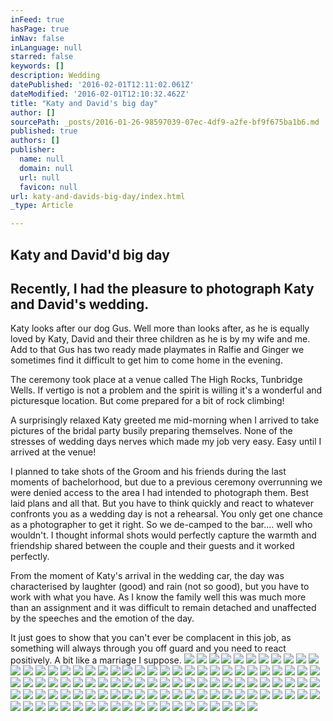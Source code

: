 ```yaml
---
inFeed: true
hasPage: true
inNav: false
inLanguage: null
starred: false
keywords: []
description: Wedding
datePublished: '2016-02-01T12:11:02.061Z'
dateModified: '2016-02-01T12:10:32.462Z'
title: "Katy and David's big day"
author: []
sourcePath: _posts/2016-01-26-98597039-07ec-4df9-a2fe-bf9f675ba1b6.md
published: true
authors: []
publisher:
  name: null
  domain: null
  url: null
  favicon: null
url: katy-and-davids-big-day/index.html
_type: Article

---
```

## Katy and David'd big day

## Recently, I had the pleasure to photograph Katy and David's wedding.

Katy looks after our dog Gus. Well more than looks after, as he is 
equally loved by Katy, David and their three children as he is by my 
wife and me. Add to that Gus has two ready made playmates in Ralfie and 
Ginger we sometimes find it difficult to get him to come home in the 
evening.

The ceremony took place at a venue called The High Rocks, Tunbridge 
Wells. If vertigo is not a problem and the spirit is willing it's a 
wonderful and picturesque location. But come prepared for a bit of rock 
climbing!

A surprisingly relaxed Katy greeted me mid-morning when I arrived to 
take pictures of the bridal party busily preparing themselves. None of 
the stresses of wedding days nerves which made my job very easy. Easy 
until I arrived at the venue!

I planned to take shots of the Groom and his friends during the last 
moments of bachelorhood, but due to a previous ceremony overrunning we 
were denied access to the area I had intended to photograph them. Best 
laid plans and all that. But you have to think quickly and react to 
whatever confronts you as a wedding day is not a rehearsal. You only get
one chance as a photographer to get it right. So we de-camped to the 
bar.... well who wouldn't. I thought informal shots would perfectly 
capture the warmth and friendship shared between the couple and their 
guests and it worked perfectly.

From the moment of Katy's arrival in the wedding car, the day was 
characterised by laughter (good) and rain (not so good), but you have to
work with what you have. As I know the family well this was much more 
than an assignment and it was difficult to remain detached and 
unaffected by the speeches and the emotion of the day.

It just goes to show that you can't ever be complacent in this job, 
as something will always through you off guard and you need to react 
positively. A bit like a marriage I suppose.
![](https://the-grid-user-content.s3-us-west-2.amazonaws.com/070dac69-782e-4710-98e8-067aa0b9e8d0.jpg)
![](https://the-grid-user-content.s3-us-west-2.amazonaws.com/2e151ef6-8b84-414f-8796-23c60731025c.jpg)
![](https://the-grid-user-content.s3-us-west-2.amazonaws.com/23f48f8c-5bda-4aa5-b938-01294e761714.jpg)
![](https://the-grid-user-content.s3-us-west-2.amazonaws.com/f8c3eaac-bd5f-4d44-b9c6-c3d00d9fa486.jpg)
![](https://the-grid-user-content.s3-us-west-2.amazonaws.com/5fb0dfd7-5133-4a3f-b301-c583ce67e51c.jpg)
![](https://the-grid-user-content.s3-us-west-2.amazonaws.com/25438817-ebb0-4331-8ffb-cf37bc0162d8.jpg)
![](https://the-grid-user-content.s3-us-west-2.amazonaws.com/fd1dc95b-460b-41a5-bf7a-fcc601f0aa93.jpg)
![](https://the-grid-user-content.s3-us-west-2.amazonaws.com/faec2ffd-b5a4-44a1-b3e5-557db86a2961.jpg)
![](https://the-grid-user-content.s3-us-west-2.amazonaws.com/c7320e30-db4b-43eb-9ad6-e02ee1b2ad50.jpg)
![](https://the-grid-user-content.s3-us-west-2.amazonaws.com/a1786027-59d3-4c0b-9c7b-17ce881936e2.jpg)
![](https://the-grid-user-content.s3-us-west-2.amazonaws.com/e759a27c-f80e-486d-a344-9716deb1faba.jpg)
![](https://the-grid-user-content.s3-us-west-2.amazonaws.com/7e7c1cdb-f4a4-4775-a53a-48fbb42ddb30.jpg)
![](https://the-grid-user-content.s3-us-west-2.amazonaws.com/21daa180-bd5e-4d49-baea-2071f710de3d.jpg)
![](https://the-grid-user-content.s3-us-west-2.amazonaws.com/8695e553-e10c-4a8d-a999-92dd922b76a2.jpg)
![](https://the-grid-user-content.s3-us-west-2.amazonaws.com/b6cbf2cc-7b40-4541-949d-992c158daa9d.jpg)
![](https://the-grid-user-content.s3-us-west-2.amazonaws.com/d4464c83-d07c-4aa9-9023-d2a3d93ce909.jpg)
![](https://the-grid-user-content.s3-us-west-2.amazonaws.com/31210e8b-d646-4241-82e3-d931d2d590c5.jpg)
![](https://the-grid-user-content.s3-us-west-2.amazonaws.com/dc80cd11-6c60-4f94-a874-f38f24e9600d.jpg)
![](https://the-grid-user-content.s3-us-west-2.amazonaws.com/e58a221b-4cd0-45ca-9d5f-9716b2d9266d.jpg)
![](https://the-grid-user-content.s3-us-west-2.amazonaws.com/83e2650c-7e40-4bdf-be81-6e19f877539a.jpg)
![](https://the-grid-user-content.s3-us-west-2.amazonaws.com/db09aa6c-20d8-4d89-92c1-fa91100b1511.jpg)
![](https://the-grid-user-content.s3-us-west-2.amazonaws.com/c1b91e16-b002-404e-95b7-21537b4e08d7.jpg)
![](https://the-grid-user-content.s3-us-west-2.amazonaws.com/3b6c2ff7-836c-4f2f-8a08-01e020f981d3.jpg)
![](https://the-grid-user-content.s3-us-west-2.amazonaws.com/a86d2360-8c6a-466e-b79c-676fbf75fca9.jpg)
![](https://the-grid-user-content.s3-us-west-2.amazonaws.com/72182bd2-ba7b-475e-b482-cb0267c312fd.jpg)
![](https://the-grid-user-content.s3-us-west-2.amazonaws.com/1c75a4ae-d740-42a6-a1c2-11f7a2495753.jpg)
![](https://the-grid-user-content.s3-us-west-2.amazonaws.com/0b4a405c-0652-4548-b69d-376a17844723.jpg)
![](https://the-grid-user-content.s3-us-west-2.amazonaws.com/799e75ec-4bc3-43b6-a61f-322e1fe6b4cf.jpg)
![](https://the-grid-user-content.s3-us-west-2.amazonaws.com/c37643c6-604b-4b99-84d2-d92f3cd8b9a9.jpg)
![](https://the-grid-user-content.s3-us-west-2.amazonaws.com/86f97d5c-8e52-4fbb-8bfc-13986b82a271.jpg)
![](https://the-grid-user-content.s3-us-west-2.amazonaws.com/52a4f650-69b3-4649-ad96-7de9f00cbc53.jpg)
![](https://the-grid-user-content.s3-us-west-2.amazonaws.com/5fc24afd-1daa-471d-9730-014a25481c48.jpg)
![](https://the-grid-user-content.s3-us-west-2.amazonaws.com/90074f86-6f7b-42a7-b913-39d096bd0afc.jpg)
![](https://the-grid-user-content.s3-us-west-2.amazonaws.com/523c648f-3df4-43c6-b430-568866e27d00.jpg)
![](https://the-grid-user-content.s3-us-west-2.amazonaws.com/7089ad7e-cdda-4138-b06e-d6f398ba86ef.jpg)
![](https://the-grid-user-content.s3-us-west-2.amazonaws.com/6fd58336-feec-43e3-8daa-da754f4a8b21.jpg)
![](https://the-grid-user-content.s3-us-west-2.amazonaws.com/8c09f63d-d910-4403-bfc9-cf1ac112b9e2.jpg)
![](https://the-grid-user-content.s3-us-west-2.amazonaws.com/e0e26c34-8616-40e5-b70b-dae37a510b35.jpg)
![](https://the-grid-user-content.s3-us-west-2.amazonaws.com/d851c20f-0531-458b-b94f-5e8b6dffad75.jpg)
![](https://the-grid-user-content.s3-us-west-2.amazonaws.com/b28fd4ba-ee49-4db4-8a7e-57fc71d2eb6c.jpg)
![](https://the-grid-user-content.s3-us-west-2.amazonaws.com/6cd42daf-6b4e-4bb9-b6de-ba15d3606545.jpg)
![](https://the-grid-user-content.s3-us-west-2.amazonaws.com/523dd290-24f1-4454-bb38-492750a0046a.jpg)
![](https://the-grid-user-content.s3-us-west-2.amazonaws.com/2e96f3e5-e4b3-40fd-944a-3d050dd09fbb.jpg)
![](https://the-grid-user-content.s3-us-west-2.amazonaws.com/e54b9204-d364-4d97-9001-850d0a903a9a.jpg)
![](https://the-grid-user-content.s3-us-west-2.amazonaws.com/f066aa27-bb43-46e8-aed1-2002ddde0704.jpg)
![](https://the-grid-user-content.s3-us-west-2.amazonaws.com/b6aacfbd-f6c7-4fca-a4e0-f835bb73da7e.jpg)
![](https://the-grid-user-content.s3-us-west-2.amazonaws.com/7f41e4d8-1164-4418-9283-d9cab646efd2.jpg)
![](https://the-grid-user-content.s3-us-west-2.amazonaws.com/c0605649-4ce1-4513-bcfc-473dde18616d.jpg)
![](https://the-grid-user-content.s3-us-west-2.amazonaws.com/6ca44706-9d42-4027-a95f-66c734081845.jpg)
![](https://the-grid-user-content.s3-us-west-2.amazonaws.com/c77026a6-659d-40f8-96bb-a44a77cd4222.jpg)
![](https://the-grid-user-content.s3-us-west-2.amazonaws.com/b4768394-3b50-44fc-8485-9873f728837a.jpg)
![](https://the-grid-user-content.s3-us-west-2.amazonaws.com/cd5f4b3b-539f-403f-8f60-b1508788568a.jpg)
![](https://the-grid-user-content.s3-us-west-2.amazonaws.com/2c8a4959-9e93-4b6d-a6e4-fdbd2a544557.jpg)
![](https://the-grid-user-content.s3-us-west-2.amazonaws.com/8dcc8637-9828-47db-9ac7-d9c4e85e1da6.jpg)
![](https://the-grid-user-content.s3-us-west-2.amazonaws.com/ae3a0798-1833-4a21-8934-f7ec71e4a8e6.jpg)
![](https://the-grid-user-content.s3-us-west-2.amazonaws.com/0c1cc42f-ccf1-4e32-a63a-691261c44bc0.jpg)
![](https://the-grid-user-content.s3-us-west-2.amazonaws.com/f99d1dbe-fdde-4b6c-8a06-028a12fd2c76.jpg)
![](https://the-grid-user-content.s3-us-west-2.amazonaws.com/a7804e43-df00-458c-84b8-627a1298ebf8.jpg)
![](https://the-grid-user-content.s3-us-west-2.amazonaws.com/b4277be5-d73f-4847-b7b4-ccca8cd2aa05.jpg)
![](https://the-grid-user-content.s3-us-west-2.amazonaws.com/1175f66a-2edd-49e8-ba7c-a3d01603ddae.jpg)
![](https://the-grid-user-content.s3-us-west-2.amazonaws.com/76c225b3-23ff-4fdc-bd58-565849cbee57.jpg)
![](https://the-grid-user-content.s3-us-west-2.amazonaws.com/370b6266-d158-4256-b641-783374a382cc.jpg)
![](https://the-grid-user-content.s3-us-west-2.amazonaws.com/da9b99b8-0fa2-4a2d-8a02-76c4cf61edbe.jpg)
![](https://the-grid-user-content.s3-us-west-2.amazonaws.com/330cbf20-8b3a-434b-bddc-066126677d02.jpg)
![](https://the-grid-user-content.s3-us-west-2.amazonaws.com/d9c590bc-bab9-4f6e-9359-2660f9e6c620.jpg)
![](https://the-grid-user-content.s3-us-west-2.amazonaws.com/54cb549a-b551-414e-b218-233f1d0e35cb.jpg)
![](https://the-grid-user-content.s3-us-west-2.amazonaws.com/ee428122-75d4-40f8-9ca7-dda05032488b.jpg)
![](https://the-grid-user-content.s3-us-west-2.amazonaws.com/0dcd3607-594a-4599-8ce2-173ec0ff1384.jpg)
![](https://the-grid-user-content.s3-us-west-2.amazonaws.com/2f41f491-bbd3-437d-a89b-c77a3f577140.jpg)
![](https://the-grid-user-content.s3-us-west-2.amazonaws.com/8275d207-9088-420d-a61b-ca87bdee51f3.jpg)
![](https://the-grid-user-content.s3-us-west-2.amazonaws.com/ecd91e92-6d82-4dab-a8b9-349359b3d825.jpg)
![](https://the-grid-user-content.s3-us-west-2.amazonaws.com/14a2036a-b001-44d1-b614-3d42be8ed58c.jpg)
![](https://the-grid-user-content.s3-us-west-2.amazonaws.com/a8ebfb24-36e0-4706-bf4f-0bf48b7cf8b0.jpg)
![](https://the-grid-user-content.s3-us-west-2.amazonaws.com/0a151823-6839-4a2e-99a9-3d3c4c4f940d.jpg)
![](https://the-grid-user-content.s3-us-west-2.amazonaws.com/b293323f-54ab-4d7d-af4c-5e6eed784293.jpg)
![](https://the-grid-user-content.s3-us-west-2.amazonaws.com/b72ee932-37c6-4506-81b2-e8ae8ca4f6ea.jpg)
![](https://the-grid-user-content.s3-us-west-2.amazonaws.com/dd10eca0-6902-4231-8fe3-31746edd4223.jpg)
![](https://the-grid-user-content.s3-us-west-2.amazonaws.com/93c49164-3ed4-4313-831e-8a8ecf9d2b5b.jpg)
![](https://the-grid-user-content.s3-us-west-2.amazonaws.com/751ac949-7225-46eb-96c6-08c41e682ef1.jpg)
![](https://the-grid-user-content.s3-us-west-2.amazonaws.com/f04e48c5-0bba-4538-b0a4-3b28e3e70926.jpg)
![](https://the-grid-user-content.s3-us-west-2.amazonaws.com/4e02c4b7-31f6-44f9-bf96-7081a45676c8.jpg)
![](https://the-grid-user-content.s3-us-west-2.amazonaws.com/9b96692f-2211-4a14-9752-aa7756a03a70.jpg)
![](https://the-grid-user-content.s3-us-west-2.amazonaws.com/019884c6-6999-4ffa-a00f-2511658abf11.jpg)
![](https://the-grid-user-content.s3-us-west-2.amazonaws.com/baf81443-1250-40e3-8b74-bd28319193df.jpg)
![](https://the-grid-user-content.s3-us-west-2.amazonaws.com/033bf075-6c51-4478-bbdd-a8f5acbe21f6.jpg)
![](https://the-grid-user-content.s3-us-west-2.amazonaws.com/c3ed14ad-041c-4ef8-9d67-92cb806164d2.jpg)
![](https://the-grid-user-content.s3-us-west-2.amazonaws.com/6e5b8d7d-c9f8-4939-961c-995fb927979e.jpg)
![](https://the-grid-user-content.s3-us-west-2.amazonaws.com/734d2522-4f9a-487b-a1d0-5379c66d9949.jpg)
![](https://the-grid-user-content.s3-us-west-2.amazonaws.com/361432e0-5a6a-410c-afc7-28400068a884.jpg)
![](https://the-grid-user-content.s3-us-west-2.amazonaws.com/2c81c18d-e6e5-4e70-9686-d8db88a3ba97.jpg)
![](https://the-grid-user-content.s3-us-west-2.amazonaws.com/ca7a4b71-efcd-4c70-9d7b-23f874108da7.jpg)
![](https://the-grid-user-content.s3-us-west-2.amazonaws.com/a07fbf46-6ec1-4688-85ad-24f07ba0ce5e.jpg)
![](https://the-grid-user-content.s3-us-west-2.amazonaws.com/53220d1d-d504-48f4-b975-03c8c5662a19.jpg)
![](https://the-grid-user-content.s3-us-west-2.amazonaws.com/a974ead6-e153-4a4d-8a9c-8ae85c2bba65.jpg)
![](https://the-grid-user-content.s3-us-west-2.amazonaws.com/903dd135-bf85-44de-b3b6-024775d94848.jpg)
![](https://the-grid-user-content.s3-us-west-2.amazonaws.com/e4f8ea17-cb03-48fc-aaf1-7013b82b1392.jpg)
![](https://the-grid-user-content.s3-us-west-2.amazonaws.com/b9e4310a-d84d-4551-ad3b-413bc6412738.jpg)
![](https://the-grid-user-content.s3-us-west-2.amazonaws.com/ca50eb31-47b9-42d3-bc57-2b5cc03fcd4d.jpg)
![](https://the-grid-user-content.s3-us-west-2.amazonaws.com/98f6093e-f0d1-4f92-9f1a-8c353da4a69a.jpg)
![](https://the-grid-user-content.s3-us-west-2.amazonaws.com/8d0f532f-37ff-46d2-8655-26ca1a71411a.jpg)
![](https://the-grid-user-content.s3-us-west-2.amazonaws.com/38cb182a-5d4a-431a-90c3-99e1e0d7ad85.jpg)
![](https://the-grid-user-content.s3-us-west-2.amazonaws.com/819a27cf-cf3d-450d-90d5-0d10709195a4.jpg)
![](https://the-grid-user-content.s3-us-west-2.amazonaws.com/7f863e01-eb7c-4e19-9eec-40a43451e5ab.jpg)
![](https://the-grid-user-content.s3-us-west-2.amazonaws.com/8ce22902-ff13-40d8-a192-c273ed852cc8.jpg)
![](https://the-grid-user-content.s3-us-west-2.amazonaws.com/e964225f-e17c-41f9-9b6f-f394d01d1d2a.jpg)
![](https://the-grid-user-content.s3-us-west-2.amazonaws.com/156f7fc9-00e6-4ce6-9238-8f7c0cecdbad.jpg)